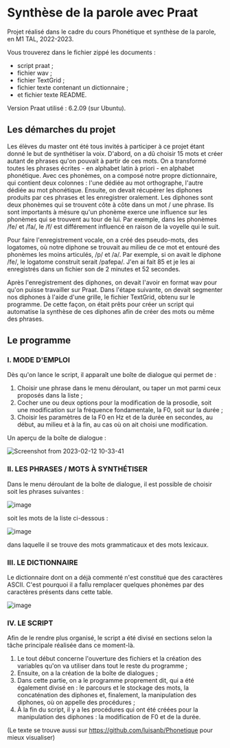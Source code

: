 # Synthèse de la parole avec Praat

Projet réalisé dans le cadre du cours Phonétique et synthèse de la parole, en M1 TAL, 2022-2023.

Vous trouverez dans le fichier zippé les documents :
- script praat ;
- fichier wav ;
- fichier TextGrid ;
- fichier texte contenant un dictionnaire ;
- et fichier texte README.

Version Praat utilisé : 6.2.09 (sur Ubuntu).

## Les démarches du projet
Les élèves du master ont été tous invités à participer à ce projet étant donné le but de synthétiser la voix. D'abord, on a dû choisir 15 mots et créer autant de phrases qu'on pouvait à partir de ces mots. On a transformé toutes les phrases écrites - en alphabet latin à priori - en alphabet phonétique. Avec ces phonèmes, on a composé notre propre dictionnaire, qui contient deux colonnes : l'une dédiée au mot orthographe, l'autre dédiée au mot phonétique. Ensuite, on devait récupérer les diphones produits par ces phrases et les enregistrer oralement. Les diphones sont deux phonèmes qui se trouvent côte à côte dans un mot / une phrase. Ils sont importants à mésure qu'un phonème exerce une influence sur les phonèmes qui se trouvent au tour de lui. Par exemple, dans les phonèmes /fe/ et /fa/, le /f/ est différement influencé en raison de la voyelle qui le suit.

Pour faire l'enregistrement vocale, on a créé des pseudo-mots, des logatomes, où notre diphone se trouvait au milieu de ce mot et entouré des phonèmes les moins articulés, /p/ et /a/. Par exemple, si on avait le diphone /fe/, le logatome construit serait /pafepa/. J'en ai fait 85 et je les ai enregistrés dans un fichier son de 2 minutes et 52 secondes.

Après l'enregistrement des diphones, on devait l'avoir en format wav pour qu'on puisse travailler sur Praat. Dans l'étape suivante, on devait segmenter nos diphones à l'aide d'une grille, le fichier TextGrid, obtenu sur le programme. De cette façon, on était prêts pour créer un script qui automatise la synthèse de ces diphones afin de créer des mots ou même des phrases.

## Le programme
### I. MODE D'EMPLOI
Dès qu'on lance le script, il apparaît une boîte de dialogue qui permet de :
1. Choisir une phrase dans le menu déroulant, ou taper un mot parmi ceux proposés dans la liste ;
2. Cocher une ou deux options pour la modification de la prosodie, soit une modification sur la fréquence fondamentale, la F0, soit sur la durée ;
3. Choisir les paramètres de la F0 en Hz et de la durée en secondes, au début, au milieu et à la fin, au cas où on ait choisi une modification.

Un aperçu de la boîte de dialogue :

![Screenshot from 2023-02-12 10-33-41](https://user-images.githubusercontent.com/115032201/218303626-4fb9d44d-b59d-473b-ac83-6f91117fe0b2.png)

### II. LES PHRASES / MOTS À SYNTHÉTISER
Dans le menu déroulant de la boîte de dialogue, il est possible de choisir soit les phrases suivantes :

![image](https://user-images.githubusercontent.com/115032201/218250792-7e8e92ad-bfb4-47db-9c5c-8b0de35fd77f.png)

soit les mots de la liste ci-dessous :

![image](https://user-images.githubusercontent.com/115032201/218251684-b42aa68a-3ad3-454d-9503-be9eb68a8ff3.png)

dans laquelle il se trouve des mots grammaticaux et des mots lexicaux.

### III. LE DICTIONNAIRE 
Le dictionnaire dont on a déjà commenté n'est constitué que des caractères ASCII. C'est pourquoi il a fallu remplacer quelques phonèmes par des caractères présents dans cette table. 

![image](https://user-images.githubusercontent.com/115032201/218251081-e6ae7e91-7553-43c0-9be1-90c727d4028a.png)

### IV. LE SCRIPT
Afin de le rendre plus organisé, le script a été divisé en sections selon la tâche principale réalisée dans ce moment-là.

1. Le tout début concerne l'ouverture des fichiers et la création des variables qu'on va utiliser dans tout le reste du programme ;
2. Ensuite, on a la création de la boîte de dialogues ;
3. Dans cette partie, on a le programme proprement dit, qui a été également divisé en : le parcours et le stockage des mots, la concaténation des diphones et, finalement, la manipulation des diphones, où on appelle des procédures ; 
4. À la fin du script, il y a les procédures qui ont été créées pour la manipulation des diphones : la modification de F0 et de la durée.

(Le texte se trouve aussi sur https://github.com/luisanb/Phonetique pour mieux visualiser)
